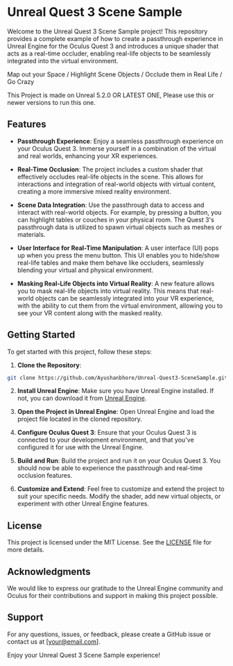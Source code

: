 

# Unreal Quest 3 Scene Sample

Welcome to the Unreal Quest 3 Scene Sample project! This repository provides a complete example of how to create a passthrough experience in Unreal Engine for the Oculus Quest 3 and introduces a unique shader that acts as a real-time occluder, enabling real-life objects to be seamlessly integrated into the virtual environment.

Map out your Space / Highlight Scene Objects / Occlude them in Real Life / Go Crazy

This Project is made on Unreal 5.2.0 OR LATEST ONE, Please use this or newer versions to run this one.



## Features

- **Passthrough Experience**: Enjoy a seamless passthrough experience on your Oculus Quest 3. Immerse yourself in a combination of the virtual and real worlds, enhancing your XR experiences.

- **Real-Time Occlusion**: The project includes a custom shader that effectively occludes real-life objects in the scene. This allows for interactions and integration of real-world objects with virtual content, creating a more immersive mixed reality environment.

- **Scene Data Integration**: Use the passthrough data to access and interact with real-world objects. For example, by pressing a button, you can highlight tables or couches in your physical room. The Quest 3's passthrough data is utilized to spawn virtual objects such as meshes or materials.

- **User Interface for Real-Time Manipulation**: A user interface (UI) pops up when you press the menu button. This UI enables you to hide/show real-life tables and make them behave like occluders, seamlessly blending your virtual and physical environment.

- **Masking Real-Life Objects into Virtual Reality**: A new feature allows you to mask real-life objects into virtual reality. This means that real-world objects can be seamlessly integrated into your VR experience, with the ability to cut them from the virtual environment, allowing you to see your VR content along with the masked reality.

## Getting Started

To get started with this project, follow these steps:

1. **Clone the Repository**:


``` bash
git clone https://github.com/Ayushanbhore/Unreal-Quest3-SceneSample.git
```

2. **Install Unreal Engine**:
Make sure you have Unreal Engine installed. If not, you can download it from [Unreal Engine](https://www.unrealengine.com/).

3. **Open the Project in Unreal Engine**:
Open Unreal Engine and load the project file located in the cloned repository.

4. **Configure Oculus Quest 3**:
Ensure that your Oculus Quest 3 is connected to your development environment, and that you've configured it for use with the Unreal Engine.

5. **Build and Run**:
Build the project and run it on your Oculus Quest 3. You should now be able to experience the passthrough and real-time occlusion features.

6. **Customize and Extend**:
Feel free to customize and extend the project to suit your specific needs. Modify the shader, add new virtual objects, or experiment with other Unreal Engine features.

## License

This project is licensed under the MIT License. See the [LICENSE](LICENSE) file for more details.

## Acknowledgments

We would like to express our gratitude to the Unreal Engine community and Oculus for their contributions and support in making this project possible.

## Support

For any questions, issues, or feedback, please create a GitHub issue or contact us at [your@email.com].

Enjoy your Unreal Quest 3 Scene Sample experience!

